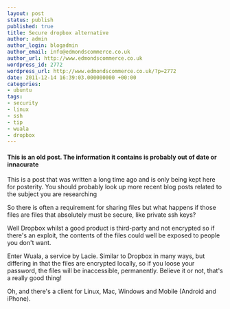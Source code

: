 ```yaml
---
layout: post
status: publish
published: true
title: Secure dropbox alternative
author: admin
author_login: blogadmin
author_email: info@edmondscommerce.co.uk
author_url: http://www.edmondscommerce.co.uk
wordpress_id: 2772
wordpress_url: http://www.edmondscommerce.co.uk/?p=2772
date: 2011-12-14 16:39:03.000000000 +00:00
categories:
- ubuntu
tags:
- security
- linux
- ssh
- tip
- wuala
- dropbox
---
```

<div class="oldpost"><h4>This is an old post. The information it contains is probably out of date or innacurate</h4>
<p>
This is a post that was written a long time ago and is only being kept here for posterity.
You should probably look up more recent blog posts related to the subject you are researching
</p>
</div>
So there is often a requirement for sharing files but what happens if those files are files that absolutely must be secure, like private ssh keys?

Well Dropbox whilst a good product is third-party and not encrypted so if there's an exploit, the contents of the files could well be exposed to people you don't want.

Enter Wuala, a service by Lacie.  Similar to Dropbox in many ways, but differing in that the files are encrypted locally, so if you loose your password, the files will be inaccessible, permanently.  Believe it or not, that's a really good thing!

Oh, and there's a client for Linux, Mac, Windows and Mobile (Android and iPhone).

